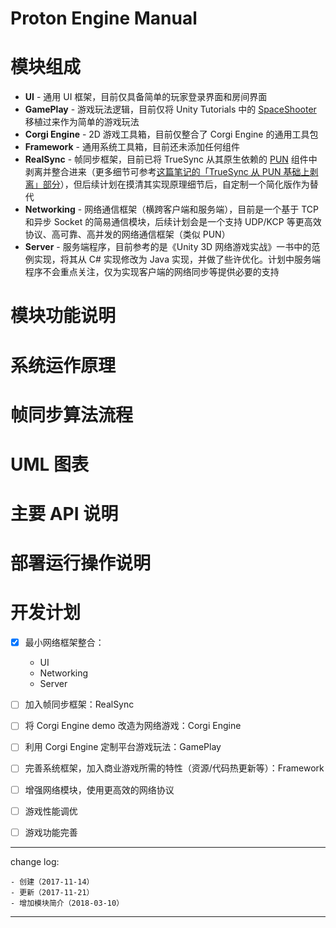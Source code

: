 # Proton Engine Manual

# 模块组成

* **UI** - 通用 UI 框架，目前仅具备简单的玩家登录界面和房间界面
* **GamePlay** - 游戏玩法逻辑，目前仅将 Unity Tutorials 中的 [SpaceShooter]() 移植过来作为简单的游戏玩法
* **Corgi Engine** - 2D 游戏工具箱，目前仅整合了 Corgi Engine 的通用工具包
* **Framework** - 通用系统工具箱，目前还未添加任何组件
* **RealSync** - 帧同步框架，目前已将 TrueSync 从其原生依赖的 [PUN](https://www.photonengine.com/zh-CN/PUN) 组件中剥离并整合进来（更多细节可参考[这篇笔记的「TrueSync 从 PUN 基础上剥离」部分](https://github.com/Caizc/cai-knowledge-base/blob/master/hacking/Lockstep%20Synchronization.md)），但后续计划在摸清其实现原理细节后，自定制一个简化版作为替代
* **Networking** - 网络通信框架（横跨客户端和服务端），目前是一个基于 TCP 和异步 Socket 的简易通信模块，后续计划会是一个支持 UDP/KCP 等更高效协议、高可靠、高并发的网络通信框架（类似 PUN）
* **Server** - 服务端程序，目前参考的是《Unity 3D 网络游戏实战》一书中的范例实现，将其从 C# 实现修改为 Java 实现，并做了些许优化。计划中服务端程序不会重点关注，仅为实现客户端的网络同步等提供必要的支持

# 模块功能说明

# 系统运作原理

# 帧同步算法流程

# UML 图表

# 主要 API 说明

# 部署运行操作说明

# 开发计划

* [x] 最小网络框架整合：

    - UI
    - Networking
    - Server

* [ ] 加入帧同步框架：RealSync
* [ ] 将 Corgi Engine demo 改造为网络游戏：Corgi Engine
* [ ] 利用 Corgi Engine 定制平台游戏玩法：GamePlay
* [ ] 完善系统框架，加入商业游戏所需的特性（资源/代码热更新等）：Framework
* [ ] 增强网络模块，使用更高效的网络协议
* [ ] 游戏性能调优
* [ ] 游戏功能完善

---

change log: 

	- 创建（2017-11-14）
	- 更新（2017-11-21）
	- 增加模块简介（2018-03-10）

---

